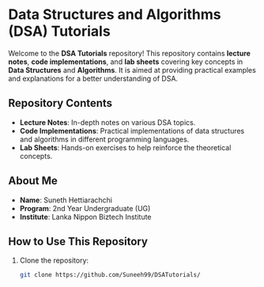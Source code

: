 # Data Structures and Algorithms (DSA) Tutorials

Welcome to the **DSA Tutorials** repository! This repository contains **lecture notes**, **code implementations**, and **lab sheets** covering key concepts in **Data Structures** and **Algorithms**. It is aimed at providing practical examples and explanations for a better understanding of DSA.

## Repository Contents

- **Lecture Notes**: In-depth notes on various DSA topics.
- **Code Implementations**: Practical implementations of data structures and algorithms in different programming languages.
- **Lab Sheets**: Hands-on exercises to help reinforce the theoretical concepts.

## About Me

- **Name**: Suneth Hettiarachchi
- **Program**: 2nd Year Undergraduate (UG)
- **Institute**: Lanka Nippon Biztech Institute

## How to Use This Repository

1. Clone the repository:
   ```bash
   git clone https://github.com/Suneeh99/DSATutorials/
